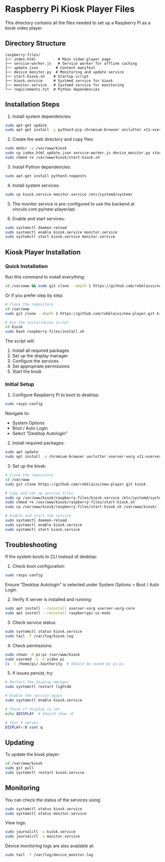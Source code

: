 # Raspberry Pi Kiosk Player Files

This directory contains all the files needed to set up a Raspberry Pi as a kiosk video player.

## Directory Structure
```
raspberry-files/
├── index.html          # Main video player page
├── service-worker.js   # Service worker for offline caching
├── update.json        # Content manifest
├── device_monitor.py  # Monitoring and update service
├── start-kiosk.sh    # Startup script
├── kiosk.service     # Systemd service for kiosk
├── monitor.service   # Systemd service for monitoring
└── requirements.txt  # Python dependencies
```

## Installation Steps

1. Install system dependencies:
```bash
sudo apt-get update
sudo apt-get install -y python3-pip chromium-browser unclutter x11-xserver-utils
```

2. Create the web directory and copy files:
```bash
sudo mkdir -p /var/www/kiosk
sudo cp index.html update.json service-worker.js device_monitor.py start-kiosk.sh /var/www/kiosk/
sudo chmod +x /var/www/kiosk/start-kiosk.sh
```

3. Install Python dependencies:
```bash
sudo apt-get install python3-requests
```

4. Install system services:
```bash
sudo cp kiosk.service monitor.service /etc/systemd/system/
```

5. The monitor service is pre-configured to use the backend at vinculo.com.py/new-player/api

6. Enable and start services:
```bash
sudo systemctl daemon-reload
sudo systemctl enable kiosk.service monitor.service
sudo systemctl start kiosk.service monitor.service
```

## Kiosk Player Installation

### Quick Installation

Run this command to install everything:

```bash
cd /var/www && sudo git clone --depth 1 https://github.com/robklaiss/new-player.git kiosk && sudo bash kiosk/raspberry-files/install.sh
```

Or if you prefer step by step:

```bash
# Clone the repository
cd /var/www
sudo git clone --depth 1 https://github.com/robklaiss/new-player.git kiosk

# Run the installation script
cd kiosk
sudo bash raspberry-files/install.sh
```

The script will:
1. Install all required packages
2. Set up the display manager
3. Configure the services
4. Set appropriate permissions
5. Start the kiosk

### Initial Setup

1. Configure Raspberry Pi to boot to desktop:
```bash
sudo raspi-config
```
Navigate to:
- System Options
- Boot / Auto Login
- Select "Desktop Autologin"

2. Install required packages:
```bash
sudo apt update
sudo apt install -y chromium-browser unclutter xserver-xorg x11-xserver-utils python3-flask python3-requests
```

3. Set up the kiosk:
```bash
# Clone the repository
cd /var/www
sudo git clone https://github.com/robklaiss/new-player.git kiosk

# Copy and set up service files
sudo cp /var/www/kiosk/raspberry-files/kiosk.service /etc/systemd/system/
sudo chmod +x /var/www/kiosk/raspberry-files/start-kiosk.sh
sudo cp /var/www/kiosk/raspberry-files/start-kiosk.sh /var/www/kiosk/

# Enable and start the service
sudo systemctl daemon-reload
sudo systemctl enable kiosk.service
sudo systemctl start kiosk.service
```

## Troubleshooting

If the system boots to CLI instead of desktop:

1. Check boot configuration:
```bash
sudo raspi-config
```
Ensure "Desktop Autologin" is selected under System Options > Boot / Auto Login

2. Verify X server is installed and running:
```bash
sudo apt install --reinstall xserver-xorg xserver-xorg-core
sudo apt install --reinstall raspberrypi-ui-mods
```

3. Check service status:
```bash
sudo systemctl status kiosk.service
sudo tail -f /var/log/kiosk.log
```

4. Check permissions:
```bash
sudo chown -R pi:pi /var/www/kiosk
sudo usermod -a -G video pi
ls -l /home/pi/.Xauthority  # Should be owned by pi:pi
```

5. If issues persist, try:
```bash
# Restart the display manager
sudo systemctl restart lightdm

# Enable the service again
sudo systemctl enable kiosk.service

# Check if display is set
echo $DISPLAY  # Should show :0

# Test X server
DISPLAY=:0 xset q
```

## Updating

To update the kiosk player:
```bash
cd /var/www/kiosk
sudo git pull
sudo systemctl restart kiosk.service
```

## Monitoring

You can check the status of the services using:
```bash
sudo systemctl status kiosk.service
sudo systemctl status monitor.service
```

View logs:
```bash
sudo journalctl -u kiosk.service
sudo journalctl -u monitor.service
```

Device monitoring logs are also available at:
```bash
sudo tail -f /var/log/device_monitor.log
